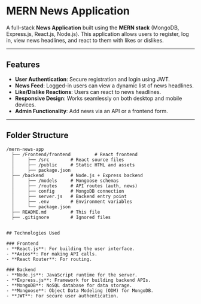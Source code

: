  
# MERN News Application

A full-stack **News Application** built using the **MERN stack** (MongoDB, Express.js, React.js, Node.js). This application allows users to register, log in, view news headlines, and react to them with likes or dislikes.

---

## Features

- **User Authentication**: Secure registration and login using JWT.
- **News Feed**: Logged-in users can view a dynamic list of news headlines.
- **Like/Dislike Reactions**: Users can react to news headlines.
- **Responsive Design**: Works seamlessly on both desktop and mobile devices.
- **Admin Functionality**: Add news via an API or a frontend form.

---

## Folder Structure

```plaintext
/mern-news-app
  ├── /Frontend/frontend         # React frontend
  │     ├── /src        # React source files
  │     ├── /public     # Static HTML and assets
  │     ├── package.json
  ├── /backend          # Node.js + Express backend
  │     ├── /models     # Mongoose schemas
  │     ├── /routes     # API routes (auth, news)
  │     ├── config      # MongoDB connection
  │     ├── server.js   # Backend entry point
  │     ├── .env        # Environment variables
  │     └── package.json
  ├── README.md         # This file
  ├── .gitignore        # Ignored files


## Technologies Used

### Frontend
- **React.js**: For building the user interface.
- **Axios**: For making API calls.
- **React Router**: For routing.

### Backend
- **Node.js**: JavaScript runtime for the server.
- **Express.js**: Framework for building backend APIs.
- **MongoDB**: NoSQL database for data storage.
- **Mongoose**: Object Data Modeling (ODM) for MongoDB.
- **JWT**: For secure user authentication.

